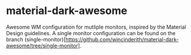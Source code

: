 # material-dark-awesome
Awesome WM configuration for mutliple monitors, inspired by the Material Design
guidelines. A single monitor configuration can be found on the branch
(single-monitor)[https://github.com/wincinderith/material-dark-awesome/tree/single-monitor].